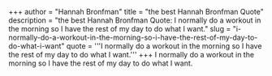 +++
author = "Hannah Bronfman"
title = "the best Hannah Bronfman Quote"
description = "the best Hannah Bronfman Quote: I normally do a workout in the morning so I have the rest of my day to do what I want."
slug = "i-normally-do-a-workout-in-the-morning-so-i-have-the-rest-of-my-day-to-do-what-i-want"
quote = '''I normally do a workout in the morning so I have the rest of my day to do what I want.'''
+++
I normally do a workout in the morning so I have the rest of my day to do what I want.
